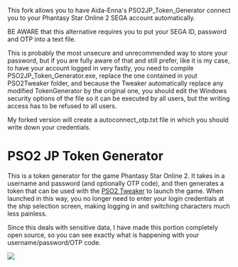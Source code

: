 This fork allows you to have Aida-Enna's PSO2JP_Token_Generator connect you to your Phantasy Star Online 2 SEGA account automatically.

BE AWARE that this alternative requires you to put your SEGA ID, password and OTP into a text file.

This is probably the most unsecure and unrecommended way to store your password,
but if you are fully aware of that and still prefer, like it is my case, to have your account logged in very fastly,
you need to compile PSO2JP_Token_Generator.exe, replace the one contained in yout PSO2Tweaker folder, and because the Tweaker automatically replace any modified TokenGenerator by the original one, you should edit the Windows security options of the file so it can be executed by all users, but the writing access has to be refused to all users.

My forked version will create a autoconnect_otp.txt file in which you should write down your credentials.

# PSO2 JP Token Generator
This is a token generator for the game Phantasy Star Online 2. It takes in a username and password (and optionally OTP code), and then generates a token that can be used with the [PSO2 Tweaker](http://arks-layer.com) to launch the game. When launched in this way, you no longer need to enter your login credentials at the ship selection screen, making logging in and switching characters much less painless.

Since this deals with sensitive data, I have made this portion completely open source, so you can see exactly what is happening with your username/password/OTP code.

![](https://i.imgur.com/FopVlJR.gif)
